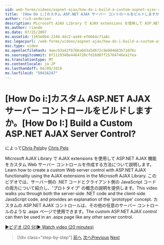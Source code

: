 ```yaml
---
uid: web-forms/videos/aspnet-ajax/how-do-i-build-a-custom-aspnet-ajax-server-control
title: '[How Do i:]カスタム ASP.NET AJAX サーバー コントロールをビルドしますか。 | Microsoft Docs'
author: rick-anderson
description: Microsoft AJAX Library で AJAX extensions を使用して ASP.NET AJAX 機能をカスタム Web サーバー コントロールを作成する方法について説明します。 このビデオでは、する方法について説明しています.
ms.author: riande
ms.date: 07/25/2007
ms.assetid: 1165e0b4-2240-4dc2-aa94-ef6664c71a8c
msc.legacyurl: /web-forms/videos/aspnet-ajax/how-do-i-build-a-custom-aspnet-ajax-server-control
msc.type: video
ms.openlocfilehash: 4aec93a42f6766a043a5d672c9e084683b71076c
ms.sourcegitcommit: 0f1119340e4464720cfd16d0ff15764746ea1fea
ms.translationtype: MT
ms.contentlocale: ja-JP
ms.lasthandoff: 04/09/2019
ms.locfileid: "59416247"
---
```

# <a name="how-do-i-build-a-custom-aspnet-ajax-server-control"></a><span data-ttu-id="54b88-105">[How Do i:]カスタム ASP.NET AJAX サーバー コントロールをビルドしますか。</span><span class="sxs-lookup"><span data-stu-id="54b88-105">[How Do I:] Build a Custom ASP.NET AJAX Server Control?</span></span>

<span data-ttu-id="54b88-106">によって[Chris Pels](https://twitter.com/chrispels)</span><span class="sxs-lookup"><span data-stu-id="54b88-106">by [Chris Pels](https://twitter.com/chrispels)</span></span>

<span data-ttu-id="54b88-107">Microsoft AJAX Library で AJAX extensions を使用して ASP.NET AJAX 機能をカスタム Web サーバー コントロールを作成する方法について説明します。</span><span class="sxs-lookup"><span data-stu-id="54b88-107">Learn how to create a custom Web server control with ASP.NET AJAX functionality using the AJAX extensions in the Microsoft AJAX Library.</span></span> <span data-ttu-id="54b88-108">このビデオでは、サーバー側の .NET コードとクライアント側の JavaScript コードの両方について紹介し、'プロトタイプ' の概念の説明を提供します。</span><span class="sxs-lookup"><span data-stu-id="54b88-108">This video walks you through both the server-side .NET code and the client-side JavaScript code, and provides an explanation of the 'prototype' concept.</span></span> <span data-ttu-id="54b88-109">カスタムの ASP.NET AJAX コントロールは、その他の任意のサーバー コントロールのような .aspx ページで使用できます。</span><span class="sxs-lookup"><span data-stu-id="54b88-109">The custom ASP.NET AJAX control can then be used in an .aspx page like any other server control.</span></span>

[<span data-ttu-id="54b88-110">&#9654;ビデオ (20 分)</span><span class="sxs-lookup"><span data-stu-id="54b88-110">&#9654; Watch video (20 minutes)</span></span>](https://channel9.msdn.com/Blogs/ASP-NET-Site-Videos/how-do-i-build-a-custom-aspnet-ajax-server-control)

> [!div class="step-by-step"]
> <span data-ttu-id="54b88-111">[前へ](how-do-i-debug-aspnet-ajax-applications-using-visual-studio-2005.md)
> [次へ](how-do-i-use-javascript-to-refresh-an-aspnet-ajax-updatepanel.md)</span><span class="sxs-lookup"><span data-stu-id="54b88-111">[Previous](how-do-i-debug-aspnet-ajax-applications-using-visual-studio-2005.md)
[Next](how-do-i-use-javascript-to-refresh-an-aspnet-ajax-updatepanel.md)</span></span>

